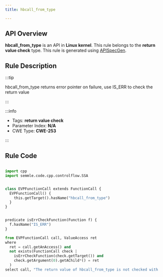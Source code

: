 ```yaml
---
title: hbcall_from_type

---
```



## API Overview
**hbcall_from_type** is an API in **Linux kernel**. This rule belongs to the **return value check** type. This rule is generated using [APISpecGen](../../tools/APISpecGen).
## Rule Description

:::tip

hbcall_from_type returns error pointer on failure, use IS_ERR to check the return value

:::

:::info

- Tags: **return value check**
- Parameter Index: **N/A**
- CWE Type: **CWE-253**

:::

## Rule Code
```python

import cpp
import semmle.code.cpp.controlflow.SSA


class EVPFunctionCall extends FunctionCall {
  EVPFunctionCall() {
    this.getTarget().hasName("hbcall_from_type")
  }
}


predicate isErrCheckFunction(Function f) {
  f.hasName("IS_ERR") 
}

from EVPFunctionCall call, ValueAccess ret
where
  ret = call.getAnAccess() and
  not exists(FunctionCall check |
    isErrCheckFunction(check.getTarget()) and
    check.getArgument(0).getAChild*() = ret
  )
select call, "The return value of hbcall_from_type is not checked with IS_ERR."
    
```